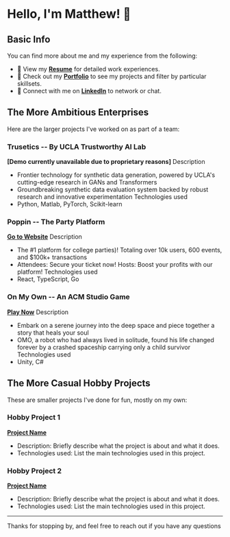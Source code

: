 # Hello, I'm Matthew! 👋

## Basic Info

You can find more about me and my experience from the following:

- 📄 View my **[Resume](https://www.yangmatthew.com/resume)** for detailed work experiences.
- 🎨 Check out my **[Portfolio](https://www.yangmatthew.com/)** to see my projects and filter by particular skillsets.
- 💼 Connect with me on **[LinkedIn](https://www.linkedin.com/in/matthew-yang-91291a168/)** to network or chat.

## The More Ambitious Enterprises 

Here are the larger projects I've worked on as part of a team:

### Trusetics -- By UCLA Trustworthy AI Lab
**[Demo currently unavailable due to proprietary reasons]**
Description
- Frontier technology for synthetic data generation, powered by UCLA's cutting-edge research in GANs and Transformers
- Groundbreaking synthetic data evaluation system backed by robust research and innovative experimentation
Technologies used
- Python, Matlab, PyTorch, Scikit-learn

### Poppin -- The Party Platform
**[Go to Website](https://joinpoppin.com/)**
Description
- The #1 platform for college parties)! Totaling over 10k users, 600 events, and $100k+ transactions
- Attendees: Secure your ticket now! Hosts: Boost your profits with our platform!
Technologies used
- React, TypeScript, Go

### On My Own -- An ACM Studio Game
**[Play Now](https://kmbusybee.itch.io/on-my-own)**
Description
- Embark on a serene journey into the deep space and piece together a story that heals your soul
- OMO, a robot who had always lived  in solitude, found his life changed forever by a crashed spaceship carrying only a child survivor
Technologies used
- Unity, C#

## The More Casual Hobby Projects

These are smaller projects I've done for fun, mostly on my own:

### Hobby Project 1
**[Project Name](https://link-to-hobby-project-1)**
- Description: Briefly describe what the project is about and what it does.
- Technologies used: List the main technologies used in this project.

### Hobby Project 2
**[Project Name](https://link-to-hobby-project-2)**
- Description: Briefly describe what the project is about and what it does.
- Technologies used: List the main technologies used in this project.

---

Thanks for stopping by, and feel free to reach out if you have any questions
